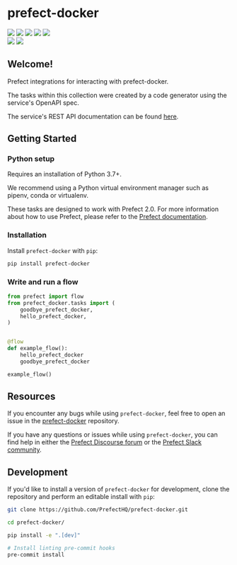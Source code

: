 # prefect-docker

<a href="https://pypi.python.org/pypi/prefect-docker/" alt="PyPI Version">
    <img src="https://badge.fury.io/py/prefect-docker.svg" /></a>
<a href="https://github.com/PrefectHQ/prefect-docker/" alt="Stars">
    <img src="https://img.shields.io/github/stars/PrefectHQ/prefect-docker" /></a>
<a href="https://pepy.tech/badge/prefect-docker/" alt="Downloads">
    <img src="https://pepy.tech/badge/prefect-docker" /></a>
<a href="https://github.com/PrefectHQ/prefect-docker/pulse" alt="Activity">
    <img src="https://img.shields.io/github/commit-activity/m/PrefectHQ/prefect-docker" /></a>
<a href="https://github.com/PrefectHQ/prefect-docker/graphs/contributors" alt="Contributors">
    <img src="https://img.shields.io/github/contributors/PrefectHQ/prefect-docker" /></a>
<br>
<a href="https://prefect-community.slack.com" alt="Slack">
    <img src="https://img.shields.io/badge/slack-join_community-red.svg?logo=slack" /></a>
<a href="https://discourse.prefect.io/" alt="Discourse">
    <img src="https://img.shields.io/badge/discourse-browse_forum-red.svg?logo=discourse" /></a>

## Welcome!

Prefect integrations for interacting with prefect-docker.

The tasks within this collection were created by a code generator using the service's OpenAPI spec.

The service's REST API documentation can be found [here](replace_this_with_link_to_api_docs).

## Getting Started

### Python setup

Requires an installation of Python 3.7+.

We recommend using a Python virtual environment manager such as pipenv, conda or virtualenv.

These tasks are designed to work with Prefect 2.0. For more information about how to use Prefect, please refer to the [Prefect documentation](https://orion-docs.prefect.io/).

### Installation

Install `prefect-docker` with `pip`:

```bash
pip install prefect-docker
```

### Write and run a flow

```python
from prefect import flow
from prefect_docker.tasks import (
    goodbye_prefect_docker,
    hello_prefect_docker,
)


@flow
def example_flow():
    hello_prefect_docker
    goodbye_prefect_docker

example_flow()
```

## Resources

If you encounter any bugs while using `prefect-docker`, feel free to open an issue in the [prefect-docker](https://github.com/PrefectHQ/prefect-docker) repository.

If you have any questions or issues while using `prefect-docker`, you can find help in either the [Prefect Discourse forum](https://discourse.prefect.io/) or the [Prefect Slack community](https://prefect.io/slack).

## Development

If you'd like to install a version of `prefect-docker` for development, clone the repository and perform an editable install with `pip`:

```bash
git clone https://github.com/PrefectHQ/prefect-docker.git

cd prefect-docker/

pip install -e ".[dev]"

# Install linting pre-commit hooks
pre-commit install
```
